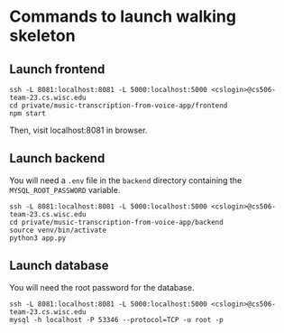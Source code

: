 # Commands to launch walking skeleton

## Launch frontend

```
ssh -L 8081:localhost:8081 -L 5000:localhost:5000 <cslogin>@cs506-team-23.cs.wisc.edu
cd private/music-transcription-from-voice-app/frontend
npm start
```

Then, visit localhost:8081 in browser.

## Launch backend

You will need a `.env` file in the `backend` directory containing the `MYSQL_ROOT_PASSWORD` variable.

```
ssh -L 8081:localhost:8081 -L 5000:localhost:5000 <cslogin>@cs506-team-23.cs.wisc.edu
cd private/music-transcription-from-voice-app/backend
source venv/bin/activate
python3 app.py
```

## Launch database

You will need the root password for the database.

```
ssh -L 8081:localhost:8081 -L 5000:localhost:5000 <cslogin>@cs506-team-23.cs.wisc.edu
mysql -h localhost -P 53346 --protocol=TCP -u root -p
```
